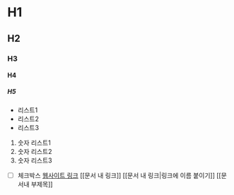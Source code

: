 # H1
## H2
### H3
#### H4
##### H5
- 리스트1
- 리스트2
- 리스트3
1. 숫자 리스트1
2. 숫자 리스트2
3. 숫자 리스트3
- [ ] 체크박스
[웹사이트 링크](https://github.com/derick321/memory)
[[문서 내 링크]]
[[문서 내 링크|링크에 이름 붙이기]]
[[문서내 부제목]]